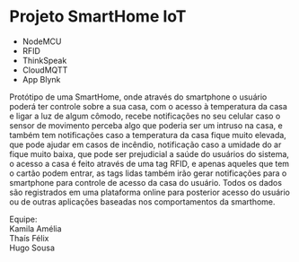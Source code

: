 # Projeto SmartHome IoT

* NodeMCU
* RFID
* ThinkSpeak
* CloudMQTT
* App Blynk

Protótipo de uma SmartHome, onde através do smartphone o usuário poderá ter controle sobre a sua casa, com o acesso à temperatura da casa e ligar a luz de algum cômodo, recebe notificações no seu celular caso o sensor de movimento perceba algo que poderia ser um intruso na casa, e também tem notificações caso a temperatura da casa fique muito elevada, que pode ajudar em casos de incêndio, notificação caso a umidade do ar fique muito baixa, que pode ser prejudicial a saúde do usuários do sistema, o acesso a casa é feito através de uma tag RFID, e apenas aqueles que tem o cartão podem entrar, as tags lidas também irão gerar notificações para o smartphone para controle de acesso da casa do usuário. Todos os dados são registrados em uma plataforma online para posterior acesso do usuário ou de outras aplicações baseadas nos comportamentos da smarthome. 

Equipe: <br>
Kamila Amélia<br>
Thaís Félix<br>
Hugo Sousa
